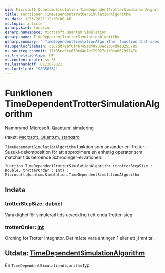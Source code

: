 ```yaml
---
uid: Microsoft.Quantum.Simulation.TimeDependentTrotterSimulationAlgorithm
title: Funktionen TimeDependentTrotterSimulationAlgorithm
ms.date: 1/23/2021 12:00:00 AM
ms.topic: article
qsharp.kind: function
qsharp.namespace: Microsoft.Quantum.Simulation
qsharp.name: TimeDependentTrotterSimulationAlgorithm
qsharp.summary: '`TimeDependentSimulationAlgorithm` function that uses a Trotter–Suzuki decomposition to approximate a unitary operator that solves the time-dependent Schrodinger equation.'
ms.openlocfilehash: c827dd79af6f4b745adf8903ed2664d9e8255785
ms.sourcegitcommit: 71605ea9cc630e84e7ef29027e1f0ea06299747e
ms.translationtype: MT
ms.contentlocale: sv-SE
ms.lasthandoff: 01/26/2021
ms.locfileid: "98858362"
---
```

# <a name="timedependenttrottersimulationalgorithm-function"></a>Funktionen TimeDependentTrotterSimulationAlgorithm

Namnrymd: [Microsoft. Quantum. simulering](xref:Microsoft.Quantum.Simulation)

Paket: [Microsoft. Quantum. standard](https://nuget.org/packages/Microsoft.Quantum.Standard)


`TimeDependentSimulationAlgorithm` funktion som använder en Trotter – Suzuki-dekomposition för att approximera en enhetlig operator som matchar tids beroende Schrodinger-ekvationen.

```qsharp
function TimeDependentTrotterSimulationAlgorithm (trotterStepSize : Double, trotterOrder : Int) : Microsoft.Quantum.Simulation.TimeDependentSimulationAlgorithm
```


## <a name="input"></a>Indata

### <a name="trotterstepsize--double"></a>trotterStepSize: [dubbel](xref:microsoft.quantum.lang-ref.double)

Varaktighet för simulerad tids utveckling i ett enda Trotter-steg.


### <a name="trotterorder--int"></a>trotterOrder: [int](xref:microsoft.quantum.lang-ref.int)

Ordning för Trotter Integrator. Det måste vara antingen 1 eller ett jämnt tal.



## <a name="output--timedependentsimulationalgorithm"></a>Utdata: [TimeDependentSimulationAlgorithm](xref:Microsoft.Quantum.Simulation.TimeDependentSimulationAlgorithm)

En `TimeDependentSimulationAlgorithm` typ.